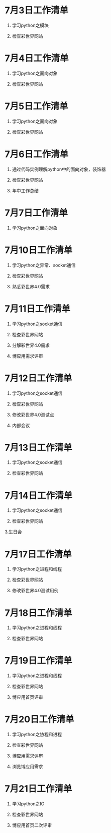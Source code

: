 # 7月3日工作清单

1. 学习python之模块	

2. 检查彩世界网站

# 7月4日工作清单

1. 学习python之面向对象

2. 检查彩世界网站

# 7月5日工作清单

1. 学习python之面向对象

2. 检查彩世界网站

# 7月6日工作清单

1. 通过代码实例理解python中的面向对象，装饰器

2. 检查彩世界网站

3. 年中工作总结

# 7月7日工作清单

1. 学习python之面向对象

# 7月10日工作清单

1. 学习python之异常、socket通信

2. 检查彩世界网站

3. 熟悉彩世界4.0需求

# 7月11日工作清单

1. 学习python之socket通信

2. 检查彩世界网站

3. 分解彩世界4.0需求

4. 博应用需求评审

# 7月12日工作清单

1. 学习python之socket通信

2. 检查彩世界网站

3. 修改彩世界4.0测试点

4. 内部会议

# 7月13日工作清单

1. 学习python之socket通信

2. 检查彩世界网站

# 7月14日工作清单

1. 学习python之socket通信

2. 检查彩世界网站

3.生日会

# 7月17日工作清单

1. 学习python之进程和线程

2. 检查彩世界网站

3. 修改彩世界4.0测试用例

# 7月18日工作清单

1. 学习python之进程和线程

2. 检查彩世界网站

# 7月19日工作清单

1. 学习python之进程和线程

2. 检查彩世界网站

3. 博应用首页评审

# 7月20日工作清单

1. 学习python之协程和进程

2. 检查彩世界网站

3. 博应用需求评审

4. 浏览博应用需求

# 7月21日工作清单

1. 学习python之IO

2. 检查彩世界网站

3. 博应用首页二次评审
